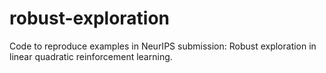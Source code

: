 # robust-exploration
Code to reproduce examples in NeurIPS submission: Robust exploration in linear quadratic reinforcement learning.
